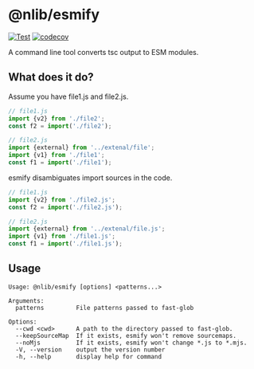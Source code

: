 # @nlib/esmify

[![Test](https://github.com/nlibjs/esmify/actions/workflows/test.yml/badge.svg)](https://github.com/nlibjs/esmify/actions/workflows/test.yml)
[![codecov](https://codecov.io/gh/nlibjs/esmify/branch/master/graph/badge.svg)](https://codecov.io/gh/nlibjs/esmify)

A command line tool converts tsc output to ESM modules.

## What does it do?

Assume you have file1.js and file2.js.

```javascript
// file1.js
import {v2} from './file2';
const f2 = import('./file2');

// file2.js
import {external} from '../extenal/file';
import {v1} from './file1';
const f1 = import('./file1');
```

esmify disambiguates import sources in the code.

```javascript
// file1.js
import {v2} from './file2.js';
const f2 = import('./file2.js');

// file2.js
import {external} from '../extenal/file.js';
import {v1} from './file1.js';
const f1 = import('./file1.js');
```

## Usage

```
Usage: @nlib/esmify [options] <patterns...>

Arguments:
  patterns         File patterns passed to fast-glob

Options:
  --cwd <cwd>      A path to the directory passed to fast-glob.
  --keepSourceMap  If it exists, esmify won't remove sourcemaps.
  --noMjs          If it exists, esmify won't change *.js to *.mjs.
  -V, --version    output the version number
  -h, --help       display help for command
```
